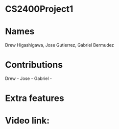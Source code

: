 # CS2400Project1

# Names
Drew Higashigawa, Jose Gutierrez, Gabriel Bermudez

# Contributions
Drew -
Jose -
Gabriel -

# Extra features

# Video link:
